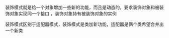 装饰模式就是给一个对象增加一些新的功能，而且是动态的，要求装饰对象和被装饰对象实现同一个接口
，装饰对象持有被装饰对象的实例

装饰模式区别于适配器模式，装饰模式是类加新功能，适配器是俩个类希望合并出一个新类